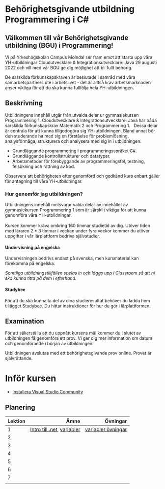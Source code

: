 # Behörighetsgivande utbildning Programmering i C\#

## Välkommen till vår Behörighetsgivande utbildning (BGU) i Programmering!  

Vi på Yrkeshögskolan Campus Mölndal ser fram emot att starta upp våra YH-utbildningar Cloudutvecklare & Integrationsutvecklare: Java 29 augusti 2022 och vill med vår BGU ge dig möjlighet att bli fullt behörig.

De särskilda förkunskapskraven är beslutade i samråd med våra samarbetspartners ute i arbetslivet - det är alltså krav arbetsmarknaden anser viktiga för att du ska kunna fullfölja hela YH-utbildningen.  

## Beskrivning
Utbildningens innehåll utgår från utvalda delar ur gymnasiekursen Programmering 1. Cloudutvecklare & Integrationsutvecklare: Java har båda särskilda förkunskapskrav Matematik 2 och Programmering 1. 
 
Dessa delar är centrala för att kunna tillgodogöra sig YH-utbildningen. Bland annat bör den studerande ha med sig en förståelse för problemlösning, analysförmåga, strukturera och  analysera med sig in i utbildningen.

+ Grundläggande programmering i programmeringsspråket C#.
+ Grundläggande kontrollstrukturer och datatyper.
+ Arbetsmetoder för förebyggande av programmeringsfel, testning, felsökning och
rättning av kod.

Observera att behörigheten efter genomförd och godkänd kurs enbart gäller för antagning till våra YH-utbildningar.  


### Hur genomför jag utbildningen?  
Utbildningens innehåll motsvarar valda delar av innehållet av gymnasiekursen Programmering 1 som är särskilt viktiga för att kunna genomföra våra YH-utbildningar.    
   
Kursen kommer kräva omkring 160 timmar studietid av dig. Utöver tiden med läraren 2 * 3 timmar i veckan under fyra veckor kommer du utöver uppgifter i vår lärplattform bedriva självstudier.  

#### Undervisning på engelska
Undervisningen bedrivs endast på svenska, men kursmaterial kan förekomma på engelska.

_Samtliga utbildningstillfällen spelas in och läggs upp i Classroom så att ni ska kunna titta på dem i efterhand._  

#### Studybee  
För att du ska kunna ta del av dina studieresultat behöver du ladda hem tillägget Studybee. Du hittar instruktioner för hur du gör i lärplattformen.  
  
## Examination
För att säkerställa att du uppnått kursens mål kommer du i slutet av utbildningen få genomföra ett prov. Vi ger dig mer information om datum och genomförande i början av utbildningen.  

Utbildningen avslutas med ett behörighetsgivande prov online. Provet är självrättande.


# Inför kursen
+ [Installera Visual Studio Community](Installation%20av%20Visual%20Studio.md)

## Planering
| Lektion | Ämne | Övningar |
| ------- | ----:| --------:|
| 1       | [Intro till .net], [variabler]     | [variabler övningar]         |
| 2       |      |          |
| 3       |      |          |
| 4       |      |          |
| 5       |      |          |
| 6       |      |          |
| 7       |      |          |
|         |      |          |


[Intro till .net]:             lektion/intro/readme.md
[variabler]:                   lektion/variabler/readme.md
[variabler övningar]:    lektion/variabler/kodning/readme.md